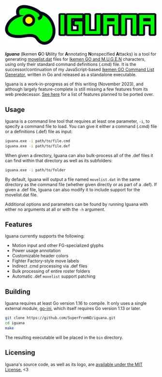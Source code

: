 ![](https://raw.githubusercontent.com/SuperFromND/iguana/master/res/logo.svg)
---
***Iguana*** (**I**kemen **G**O **U**tility for **A**nnotating **N**onspecified **A**ttacks) is a tool for generating [movelist.dat](https://github.com/Ikemen-engine/Ikemen-GO/wiki/Miscellaneous-Info#movelists) files for [Ikemen GO and M.U.G.E.N](https://github.com/Ikemen-engine/Ikemen-GO) characters, using only their standard command definitions (.cmd) file. It is the successor/continuation of my JavaScript-based [Ikemen GO Command List Generator](https://superfromnd.gitlab.io/Ikemen-cmdlist/), written in Go and released as a standalone executable.

Iguana is a work-in-progress as of this writing (November 2023), and although largely feature-complete is still missing a few features from its web predecessor. [See here](https://github.com/SuperFromND/iguana/issues?q=is%3Aissue+is%3Aopen+label%3Aigoclg-port) for a list of features planned to be ported over.

## Usage
Iguana is a command line tool that requires at least one parameter, `-i`, to specify a command file to load. You can give it either a command (.cmd) file or a definitions (.def) file as input:
```bash
iguana.exe -i path/to/file.cmd
iguana.exe -i path/to/file.def
```

When given a directory, Iguana can also bulk-process all of the .def files it can find within that directory as well as its subfolders:
```bash
iguana.exe -i path/to/folder
```

By default, Iguana will output a file named `movelist.dat` in the same directory as the command file (whether given directly or as part of a .def). If given a .def file, Iguana can also modify it to include support for the movelist.dat file.

Additional options and parameters can be found by running Iguana with either no arguments at all or with the `-h` argument.

## Features

Iguana currently supports the following:
- Motion input and other FG-specialized glyphs
- Power usage annotation
- Customizable header colors
- Fighter Factory-style move labels
- Indirect .cmd processing via .def files
- Bulk processing of entire roster folders
- Automatic .def `movelist` support patching

## Building
Iguana requires at least Go version 1.16 to compile. It only uses a single external module, [go-ini](https://github.com/go-ini/ini), which itself requires Go version 1.13 or later.
```bash
git clone https://github.com/SuperFromND/iguana.git
cd iguana
make
```
The resulting executable will be placed in the `bin` directory.

## Licensing
Iguana's source code, as well as its logo, are [available under the MIT License.](https://raw.githubusercontent.com/SuperFromND/iguana/main/LICENSE) <3
